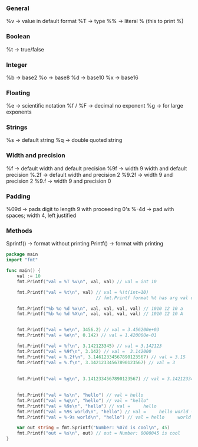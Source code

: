 
### General
%v -> value in default format
%T -> type
%% -> literal % (this to print %)

### Boolean
%t -> true/false

### Integer
%b -> base2
%o -> base8
%d -> base10
%x -> base16

### Floating
%e -> scientific notation
%f / %F -> decimal no exponent
%g -> for large exponents

### Strings
%s -> default string
%q -> double quoted string

### Width and precision
%f -> default width and default precision
%9f -> width 9 width and default precision
%.2f -> default width and precision 2
%9.2f -> width 9 and precision 2
%9.f -> width 9 and precision 0

### Padding
%09d -> pads digit to length 9 with proceeding 0's
%-4d -> pad with spaces; width 4, left justified

### Methods
Sprintf() -> format without printing
Printf() -> format with printing


```go
package main 
import "fmt"

func main() {
	val := 10
	fmt.Printf("val = %T %v\n", val, val) // val = int 10

	fmt.Printf("val = %t\n", val) // val = %!t(int=10) 
								  // fmt.Printf format %t has arg val of wrong type int

	fmt.Printf("%b %o %d %x\n", val, val, val, val) // 1010 12 10 a
	fmt.Printf("%b %o %d %X\n", val, val, val, val) // 1010 12 10 A


	fmt.Printf("val = %e\n", 3456.2) // val = 3.456200e+03
	fmt.Printf("val = %e\n", 0.142) // val = 1.420000e-01

	fmt.Printf("val = %f\n", 3.142123345) // val = 3.142123
	fmt.Printf("val = %9f\n", 3.142) // val =  3.142000
	fmt.Printf("val = %.2f\n", 3.14612334567890123567) // val = 3.15
	fmt.Printf("val = %.f\n", 3.14212334567890123567) // val = 3
	
	
	fmt.Printf("val = %g\n", 3.1412334567890123567) // val = 3.1421233456789013
	

	fmt.Printf("val = %s\n", "hello") // val = hello
	fmt.Printf("val = %q\n", "hello") // val = "hello"
	fmt.Printf("val = %9s\n", "hello") // val =     hello
	fmt.Printf("val = %9s world\n", "hello") // val =     hello world -> padding done on left
	fmt.Printf("val = %-9s world\n", "hello") // val = hello     world -> padding done on right

	var out string = fmt.Sprintf("Number: %07d is cool\n", 45)
	fmt.Printf("out = %s\n", out) // out = Number: 0000045 is cool
}
```